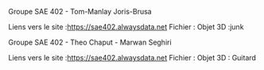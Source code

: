 Groupe SAE 402 - Tom-Manlay Joris-Brusa

Liens vers le site :https://sae402.alwaysdata.net
Fichier :
Objet 3D :junk

Groupe SAE 402 - Theo Chaput - Marwan Seghiri

Liens vers le site :https://sae402.alwaysdata.net
Fichier :
Objet 3D : Guitard
